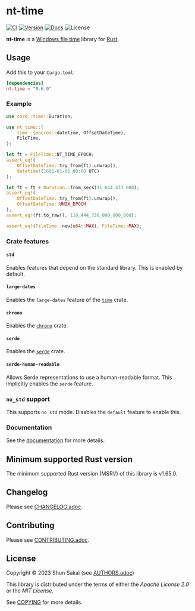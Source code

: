 <!--
SPDX-FileCopyrightText: 2023 Shun Sakai

SPDX-License-Identifier: Apache-2.0 OR MIT
-->

# nt-time

[![CI][ci-badge]][ci-url]
[![Version][version-badge]][version-url]
[![Docs][docs-badge]][docs-url]
![License][license-badge]

**nt-time** is a [Windows file time][file-time-docs-url] library for
[Rust][rust-official-url].

## Usage

Add this to your `Cargo.toml`:

```toml
[dependencies]
nt-time = "0.6.0"
```

### Example

```rust
use core::time::Duration;

use nt_time::{
    time::{macros::datetime, OffsetDateTime},
    FileTime,
};

let ft = FileTime::NT_TIME_EPOCH;
assert_eq!(
    OffsetDateTime::try_from(ft).unwrap(),
    datetime!(1601-01-01 00:00 UTC)
);

let ft = ft + Duration::from_secs(11_644_473_600);
assert_eq!(
    OffsetDateTime::try_from(ft).unwrap(),
    OffsetDateTime::UNIX_EPOCH
);
assert_eq!(ft.to_raw(), 116_444_736_000_000_000);

assert_eq!(FileTime::new(u64::MAX), FileTime::MAX);
```

### Crate features

#### `std`

Enables features that depend on the standard library. This is enabled by
default.

#### `large-dates`

Enables the `large-dates` feature of the [`time`][time-crate-url] crate.

#### `chrono`

Enables the [`chrono`][chrono-crate-url] crate.

#### `serde`

Enables the [`serde`][serde-official-url] crate.

#### `serde-human-readable`

Allows Serde representations to use a human-readable format. This implicitly
enables the `serde` feature.

### `no_std` support

This supports `no_std` mode. Disables the `default` feature to enable this.

### Documentation

See the [documentation][docs-url] for more details.

## Minimum supported Rust version

The minimum supported Rust version (MSRV) of this library is v1.65.0.

## Changelog

Please see [CHANGELOG.adoc](CHANGELOG.adoc).

## Contributing

Please see [CONTRIBUTING.adoc](CONTRIBUTING.adoc).

## License

Copyright &copy; 2023 Shun Sakai (see [AUTHORS.adoc](AUTHORS.adoc))

This library is distributed under the terms of either the _Apache License 2.0_
or the _MIT License_.

See [COPYING](COPYING) for more details.

[ci-badge]: https://img.shields.io/github/actions/workflow/status/sorairolake/nt-time/CI.yaml?branch=develop&label=CI&logo=github&style=for-the-badge
[ci-url]: https://github.com/sorairolake/nt-time/actions?query=branch%3Adevelop+workflow%3ACI++
[version-badge]: https://img.shields.io/crates/v/nt-time?style=for-the-badge
[version-url]: https://crates.io/crates/nt-time
[docs-badge]: https://img.shields.io/docsrs/nt-time?label=Docs.rs&logo=docsdotrs&style=for-the-badge
[docs-url]: https://docs.rs/nt-time
[license-badge]: https://img.shields.io/crates/l/nt-time?style=for-the-badge
[file-time-docs-url]: https://docs.microsoft.com/en-us/windows/win32/sysinfo/file-times
[rust-official-url]: https://www.rust-lang.org/
[time-crate-url]: https://crates.io/crates/time
[chrono-crate-url]: https://crates.io/crates/chrono
[serde-official-url]: https://serde.rs/
